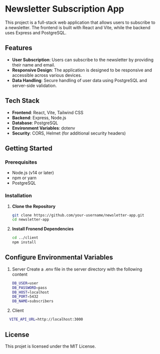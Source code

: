 # Newsletter Subscription App

This project is a full-stack web application that allows users to subscribe to a newsletter. The frontend is built with React and Vite, while the backend uses Express and PostgreSQL.

## Features

- **User Subscription**: Users can subscribe to the newsletter by providing their name and email.
- **Responsive Design**: The application is designed to be responsive and accessible across various devices.
- **Data Handling**: Secure handling of user data using PostgreSQL and server-side validation.

## Tech Stack

- **Frontend**: React, Vite, Tailwind CSS
- **Backend**: Express, Node.js
- **Database**: PostgreSQL
- **Environment Variables**: dotenv
- **Security**: CORS, Helmet (for additional security headers)

## Getting Started

### Prerequisites

- Node.js (v14 or later)
- npm or yarn
- PostgreSQL

### Installation

1. **Clone the Repository**

   ```bash
   git clone https://github.com/your-username/newsletter-app.git
   cd newsletter-app
   ```
2. **Install Fronend Dependencies**

   ```bash
   cd ../client
   npm install
   ```

## Configure Environmental Variables

1. Server
 Create a .env file in the server directory with the following content

    ```bash
    DB_USER=user
    DB_PASSWORD=pass
    DB_HOST=localhost
    DB_PORT=5432
    DB_NAME=subscribers
    ```
2. Client
  ```bash
    VITE_API_URL=http://localhost:3000
  ```

## License

This projet is licensed under the MIT License.
